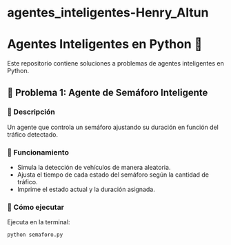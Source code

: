 # agentes_inteligentes-Henry_Altun
# Agentes Inteligentes en Python 🤖

Este repositorio contiene soluciones a problemas de agentes inteligentes en Python.

## 🚦 Problema 1: Agente de Semáforo Inteligente

### 📌 Descripción
Un agente que controla un semáforo ajustando su duración en función del tráfico detectado.

### 🔹 Funcionamiento
- Simula la detección de vehículos de manera aleatoria.
- Ajusta el tiempo de cada estado del semáforo según la cantidad de tráfico.
- Imprime el estado actual y la duración asignada.

### 🏁 Cómo ejecutar
Ejecuta en la terminal:
```sh
python semaforo.py